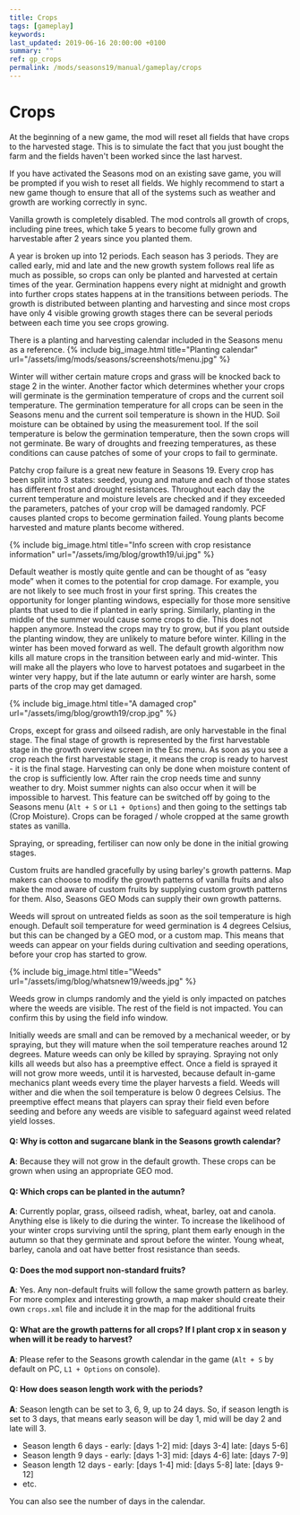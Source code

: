 ```yaml
---
title: Crops
tags: [gameplay]
keywords:
last_updated: 2019-06-16 20:00:00 +0100
summary: ""
ref: gp_crops
permalink: /mods/seasons19/manual/gameplay/crops
---
```


# Crops

At the beginning of a new game, the mod will reset all fields that have crops to the harvested stage. This is to simulate the fact that you just bought the farm and the fields haven't been worked since the last harvest.

If you have activated the Seasons mod on an existing save game, you will be prompted if you wish to reset all fields. We highly recommend to start a new game though to ensure that all of the systems such as weather and growth are working correctly in sync.

Vanilla growth is completely disabled. The mod controls all growth of crops, including pine trees, which take 5 years to become fully grown and harvestable after 2 years since you planted them.

A year is broken up into 12 periods. Each season has 3 periods. They are called early, mid and late and the new growth system follows real life as much as possible, so crops can only be planted and harvested at certain times of the year. Germination happens every night at midnight and growth into further crops states happens at in the transitions between periods. The growth is distributed between planting and harvesting and since most crops have only 4 visible growing growth stages there can be several periods between each time you see crops growing.

There is a planting and harvesting calendar included in the Seasons menu as a reference.
{% include big_image.html title="Planting calendar" url="/assets/img/mods/seasons/screenshots/menu.jpg" %}

Winter will wither certain mature crops and grass will be knocked back to stage 2 in the winter. Another factor which determines whether your crops will germinate is the germination temperature of crops and the current soil temperature. The germination temperature for all crops can be seen in the Seasons menu and the current soil temperature is shown in the HUD. Soil moisture can be obtained by using the measurement tool. If the soil temperature is below the germination temperature, then the sown crops will not germinate. Be wary of droughts and freezing temperatures, as these conditions can cause patches of some of your crops to fail to germinate.

Patchy crop failure is a great new feature in Seasons 19. Every crop has been split into 3 states: seeded, young and mature and each of those states has different frost and drought resistances. Throughout each day the current temperature and moisture levels are checked and if they exceeded the parameters, patches of your crop will be damaged randomly. PCF causes planted crops to become germination failed. Young plants become harvested and mature plants become withered.

{% include big_image.html title="Info screen with crop resistance information" url="/assets/img/blog/growth19/ui.jpg" %}

Default weather is mostly quite gentle and can be thought of as “easy mode” when it comes to the potential for crop damage. For example, you are not likely to see much frost in your first spring. This creates the opportunity for longer planting windows, especially for those more sensitive plants that used to die if planted in early spring. Similarly, planting in the middle of the summer would cause some crops to die. This does not happen anymore. Instead the crops may try to grow, but if you plant outside the planting window, they are unlikely to mature before winter. Killing in the winter has been moved forward as well. The default growth algorithm now kills all mature crops in the transition between early and mid-winter. This will make all the players who love to harvest potatoes and sugarbeet in the winter very happy, but if the late autumn or early winter are harsh, some parts of the crop may get damaged.

{% include big_image.html title="A damaged crop" url="/assets/img/blog/growth19/crop.jpg" %}

Crops, except for grass and oilseed radish, are only harvestable in the final stage. The final stage of growth is represented by the first harvestable stage in the growth overview screen in the Esc menu. As soon as you see a crop reach the first harvestable stage, it means the crop is ready to harvest - it is the final stage. Harvesting can only be done when moisture content of the crop is sufficiently low. After rain the crop needs time and sunny weather to dry. Moist summer nights can also occur when it will be impossible to harvest. This feature can be switched off by going to the Seasons menu (`Alt + S` or `L1 + Options`) and then going to the settings tab (Crop Moisture). Crops can be foraged / whole cropped at the same growth states as vanilla.

Spraying, or spreading, fertiliser can now only be done in the initial growing stages.

Custom fruits are handled gracefully by using barley's growth patterns. Map makers can choose to modify the growth patterns of vanilla fruits and also make the mod aware of custom fruits by supplying custom growth patterns for them. Also, Seasons GEO Mods can supply their own growth patterns.

Weeds will sprout on untreated fields as soon as the soil temperature is high enough. Default soil temperature for weed germination is 4 degrees Celsius, but this can be changed by a GEO mod, or a custom map. This means that weeds can appear on your fields during cultivation and seeding operations, before your crop has started to grow.

{% include big_image.html title="Weeds" url="/assets/img/blog/whatsnew19/weeds.jpg" %}

Weeds grow in clumps randomly and the yield is only impacted on patches where the weeds are visible. The rest of the field is not impacted. You can confirm this by using the field info window.

Initially weeds are small and can be removed by a mechanical weeder, or by spraying, but they will mature when the soil temperature reaches around 12 degrees. Mature weeds can only be killed by spraying. Spraying not only kills all weeds but also has a preemptive effect. Once a field is sprayed it will not grow more weeds, until it is harvested, because default in-game mechanics plant weeds every time the player harvests a field. Weeds will wither and die when the soil temperature is below 0 degrees Celsius. The preemptive effect means that players can spray their field even before seeding and before any weeds are visible to safeguard against weed related yield losses.

#### Q: Why is cotton and sugarcane blank in the Seasons growth calendar?
**A**: Because they will not grow in the default growth. These crops can be grown when using an appropriate GEO mod.

#### Q: Which crops can be planted in the autumn?
**A**: Currently poplar, grass, oilseed radish, wheat, barley, oat and canola. Anything else is likely to die during the winter. To increase the likelihood of your winter crops surviving until the spring, plant them early enough in the autumn so that they germinate and sprout before the winter. Young wheat, barley, canola and oat have better frost resistance than seeds.

#### Q: Does the mod support non-standard fruits?
**A**: Yes. Any non-default fruits will follow the same growth pattern as barley. For more complex and interesting growth, a map maker should create their own `crops.xml` file and include it in the map for the additional fruits


#### Q: What are the growth patterns for all crops? If I plant crop x in season y when will it be ready to harvest?
**A**: Please refer to the Seasons growth calendar in the game (`Alt + S` by default on PC, `L1 + Options` on console).

#### Q: How does season length work with the periods?
**A**: Season length can be set to 3, 6, 9, up to 24 days. So, if season length is set to 3 days, that means early season will be day 1, mid will be day 2 and late will 3.

- Season length 6 days - early: [days 1-2] mid: [days 3-4] late: [days 5-6]
- Season length 9 days - early: [days 1-3] mid: [days 4-6] late: [days 7-9]
- Season length 12 days - early: [days 1-4] mid: [days 5-8] late: [days 9-12]
- etc.

You can also see the number of days in the calendar.


